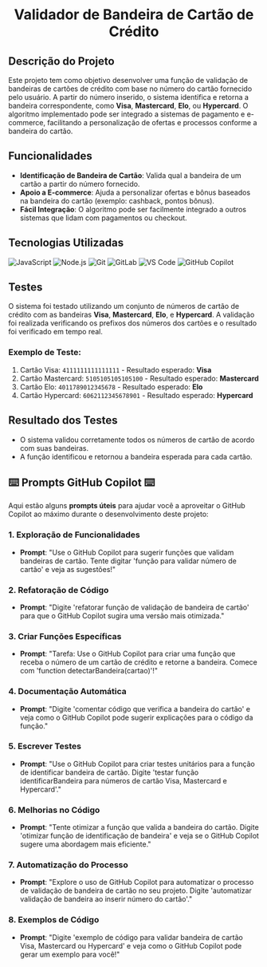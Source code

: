 # <p align="center"> Validador de Bandeira de Cartão de Crédito </p>


## Descrição do Projeto

Este projeto tem como objetivo desenvolver uma função de validação de bandeiras de cartões de crédito com base no número do cartão fornecido pelo usuário. A partir do número inserido, o sistema identifica e retorna a bandeira correspondente, como **Visa**, **Mastercard**, **Elo**, ou **Hypercard**. O algoritmo implementado pode ser integrado a sistemas de pagamento e e-commerce, facilitando a personalização de ofertas e processos conforme a bandeira do cartão.

## Funcionalidades

- **Identificação de Bandeira de Cartão**: Valida qual a bandeira de um cartão a partir do número fornecido.
- **Apoio a E-commerce**: Ajuda a personalizar ofertas e bônus baseados na bandeira do cartão (exemplo: cashback, pontos bônus).
- **Fácil Integração**: O algoritmo pode ser facilmente integrado a outros sistemas que lidam com pagamentos ou checkout.

## Tecnologias Utilizadas

![JavaScript](https://img.shields.io/badge/JavaScript-blue?style=for-the-badge&logo=javascript)
![Node.js](https://img.shields.io/badge/Node.js-green?style=for-the-badge&logo=node.js)
![Git](https://img.shields.io/badge/Git-F05032?style=for-the-badge&logo=git&logoColor=white)
![GitLab](https://img.shields.io/badge/GitLab-FC6D26?style=for-the-badge&logo=gitlab&logoColor=white)
![VS Code](https://img.shields.io/badge/VS_Code-0078D4?style=for-the-badge&logo=visualstudiocode&logoColor=white)
![GitHub Copilot](https://img.shields.io/badge/GitHub_Copilot-000000?style=for-the-badge&logo=github&logoColor=white)

## Testes

O sistema foi testado utilizando um conjunto de números de cartão de crédito com as bandeiras **Visa**, **Mastercard**, **Elo**, e **Hypercard**. A validação foi realizada verificando os prefixos dos números dos cartões e o resultado foi verificado em tempo real.

### Exemplo de Teste:

1. Cartão Visa: `4111111111111111` - Resultado esperado: **Visa**
2. Cartão Mastercard: `5105105105105100` - Resultado esperado: **Mastercard**
3. Cartão Elo: `4011789012345678` - Resultado esperado: **Elo**
4. Cartão Hypercard: `6062112345678901` - Resultado esperado: **Hypercard**

## Resultado dos Testes

- O sistema validou corretamente todos os números de cartão de acordo com suas bandeiras.
- A função identificou e retornou a bandeira esperada para cada cartão.


## ⌨️ Prompts GitHub Copilot ⌨️

Aqui estão alguns **prompts úteis** para ajudar você a aproveitar o GitHub Copilot ao máximo durante o desenvolvimento deste projeto:

### 1. Exploração de Funcionalidades
- **Prompt**: "Use o GitHub Copilot para sugerir funções que validam bandeiras de cartão. Tente digitar 'função para validar número de cartão' e veja as sugestões!"

### 2. Refatoração de Código
- **Prompt**: "Digite 'refatorar função de validação de bandeira de cartão' para que o GitHub Copilot sugira uma versão mais otimizada."

### 3. Criar Funções Específicas
- **Prompt**: "Tarefa: Use o GitHub Copilot para criar uma função que receba o número de um cartão de crédito e retorne a bandeira. Comece com 'function detectarBandeira(cartao)'!"

### 4. Documentação Automática
- **Prompt**: "Digite 'comentar código que verifica a bandeira do cartão' e veja como o GitHub Copilot pode sugerir explicações para o código da função."

### 5. Escrever Testes
- **Prompt**: "Use o GitHub Copilot para criar testes unitários para a função de identificar bandeira de cartão. Digite 'testar função identificarBandeira para números de cartão Visa, Mastercard e Hypercard'."

### 6. Melhorias no Código
- **Prompt**: "Tente otimizar a função que valida a bandeira do cartão. Digite 'otimizar função de identificação de bandeira' e veja se o GitHub Copilot sugere uma abordagem mais eficiente."

### 7. Automatização do Processo
- **Prompt**: "Explore o uso de GitHub Copilot para automatizar o processo de validação de bandeira de cartão no seu projeto. Digite 'automatizar validação de bandeira ao inserir número do cartão'."

### 8. Exemplos de Código
- **Prompt**: "Digite 'exemplo de código para validar bandeira de cartão Visa, Mastercard ou Hypercard' e veja como o GitHub Copilot pode gerar um exemplo para você!"


